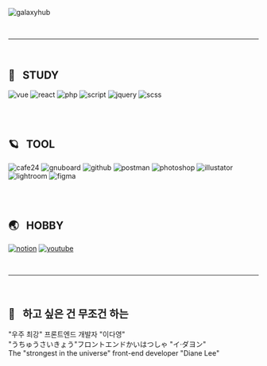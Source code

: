 ![galaxyhub](https://user-images.githubusercontent.com/70118192/213092109-cf80ea53-5638-49a9-b93c-b19fe6b0faeb.png "galaxyHub")

<br><hr/><br>
 
 ## 🌙 &nbsp; STUDY

![vue](https://user-images.githubusercontent.com/70118192/213083211-ea11808f-8eb7-47cd-a839-c90161b40baf.png "vue")
![react](https://user-images.githubusercontent.com/70118192/213083241-0a1a9745-6700-4ad5-a3fe-784f9ab650fe.png "react")
![php](https://user-images.githubusercontent.com/70118192/213083302-6003e506-c9c4-4311-9783-2d2a835ad314.png "php")
![script](https://user-images.githubusercontent.com/70118192/213083264-ab341b97-dd1e-4ceb-8c10-81e69045c909.png "script")
![jquery](https://user-images.githubusercontent.com/70118192/213083356-f6f24086-5be1-4241-8567-f6450ea0614a.png "jquey")
![scss](https://user-images.githubusercontent.com/70118192/213083362-58e29986-fb0a-47a2-aa8f-f01c2efb7465.png "scss")
<!-- ![nuxt](https://user-images.githubusercontent.com/70118192/213083391-64b0500c-b125-4559-bbe1-b2cc7fcadc50.png "nuxt") -->
<!-- ![node](https://user-images.githubusercontent.com/70118192/213083468-68b7fdcf-f351-4df1-a9e8-a3e6aa5f2439.png "node") -->

<br><br>

## 🪐 &nbsp; TOOL

![cafe24](https://user-images.githubusercontent.com/70118192/213084089-ff5b5444-2290-474d-9977-e6c5b71eed3a.png)
![gnuboard](https://user-images.githubusercontent.com/70118192/213084100-1b190dd7-aadb-4397-840d-8ff949728038.png)
![github](https://user-images.githubusercontent.com/70118192/213084129-5b97bf92-7699-4ce2-bb87-80b265179aec.png)
![postman](https://user-images.githubusercontent.com/70118192/213084143-68173941-9823-4c19-86cf-c84bfe1d4a69.png)
![photoshop](https://user-images.githubusercontent.com/70118192/213084156-94ca2f65-ac0d-44ba-9b0c-4d00430ba080.png)
![illustator](https://user-images.githubusercontent.com/70118192/213084168-c775e4cc-d627-4e1f-80ad-0397eb1ac095.png)
![lightroom](https://user-images.githubusercontent.com/70118192/213084180-35175ed5-5130-45fa-808b-0cfe46f988f0.png)
![figma](https://user-images.githubusercontent.com/70118192/213084194-34b0ef1a-6a4f-4dad-867e-0a0f23e59f43.png)

<br><br>
## 🌏 &nbsp; HOBBY
<a href="https://2d0.notion.site/2d969ad7cd9c419f96fda86be9ada6d9?v=f4dc9425636248bc9cdf2927b27c6f43" target="_blank"> ![notion](https://user-images.githubusercontent.com/70118192/213083727-340734cb-e1be-4018-8e08-0058c7172132.png "notion")</a> <a href="https://www.youtube.com/watch?v=p8FEGUlfgR0(https://youtu.be/-WiKzqrJsgA)" target="_blank"> ![youtube](https://user-images.githubusercontent.com/70118192/213083738-e925cce9-e819-4daf-a572-f18e5ee81b98.png "youtube")</a>

<br><hr/><br>

## 🥴 &nbsp; 하고 싶은 건 무조건 하는 
"우주 최강" 프론트엔드 개발자 "이다영"<br>
"うちゅうさいきょう"フロントエンドかいはつしゃ "イ·ダヨン"<br>
The "strongest in the universe" front-end developer "Diane Lee"<br>



 
